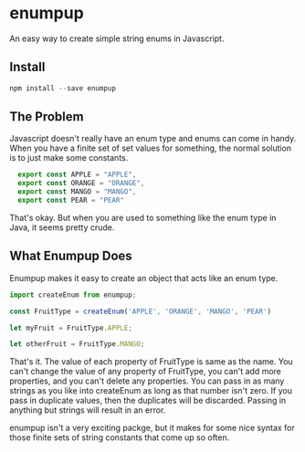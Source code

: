# enumpup
An easy way to create simple string enums in Javascript.

## Install
```javascript
npm install --save enumpup
```

## The Problem
Javascript doesn't really have an enum type and enums can come in handy. When you have a finite set of set values for something, the normal solution is to just make some constants.
```javascript
  export const APPLE = "APPLE",
  export const ORANGE = "ORANGE",
  export const MANGO = "MANGO",
  export const PEAR = "PEAR"
```
That's okay. But when you are used to something like the enum type in Java, it seems pretty crude.

## What Enumpup Does
Enumpup makes it easy to create an object that acts like an enum type.

```javascript
import createEnum from enumpup;

const FruitType = createEnum('APPLE', 'ORANGE', 'MANGO', 'PEAR')

let myFruit = FruitType.APPLE;

let otherFruit = FruitType.MANGO;

```
That's it. The value of each property of FruitType is same as the name. You can't change the value of any property of FruitType, you can't add more properties, and you can't delete any properties. You can pass in as many strings as you like into createEnum as long as that number isn't zero. If you pass in duplicate values, then the duplicates will be discarded. Passing in anything but strings will result in an error.

enumpup isn't a very exciting packge, but it makes for some nice syntax for those finite sets of string constants that come up so often.
